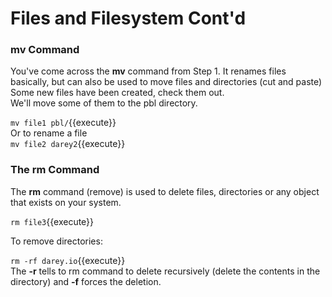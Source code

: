 # Files and Filesystem Cont'd
### mv Command
You've come across the **mv** command from Step 1. It renames files basically, but can also be used to move files and directories (cut and paste)  
Some new files have been created, check them out.  
We'll move some of them to the pbl directory.  
  
`mv file1 pbl/`{{execute}}  
Or to rename a file  
`mv file2 darey2`{{execute}}
  
### The rm Command
The **rm** command (remove) is used to delete files, directories or any object that exists on your system.  
  
`rm file3`{{execute}}
  
To remove directories:  
  
`rm -rf darey.io`{{execute}}  
The **-r** tells to rm command to delete recursively (delete the contents in the directory) and **-f** forces the deletion.  


